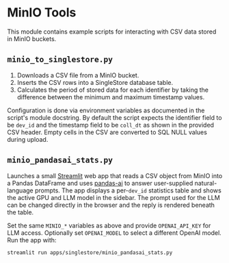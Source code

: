 # MinIO Tools

This module contains example scripts for interacting with CSV data stored in
MinIO buckets.

## `minio_to_singlestore.py`

1. Downloads a CSV file from a MinIO bucket.
2. Inserts the CSV rows into a SingleStore database table.
3. Calculates the period of stored data for each identifier by taking the
   difference between the minimum and maximum timestamp values.

Configuration is done via environment variables as documented in the script's
module docstring. By default the script expects the identifier field to be
`dev_id` and the timestamp field to be `coll_dt` as shown in the provided CSV
header. Empty cells in the CSV are converted to SQL NULL values during upload.

## `minio_pandasai_stats.py`

Launches a small [Streamlit](https://streamlit.io) web app that reads a CSV
object from MinIO into a Pandas DataFrame and uses
[pandas-ai](https://github.com/gventuri/pandas-ai) to answer user-supplied
natural-language prompts. The app displays a per-`dev_id` statistics table and
shows the active GPU and LLM model in the sidebar. The prompt used for the LLM
can be changed directly in the browser and the reply is rendered beneath the
table.

Set the same `MINIO_*` variables as above and provide `OPENAI_API_KEY` for LLM
access. Optionally set `OPENAI_MODEL` to select a different OpenAI model. Run
the app with:

```bash
streamlit run apps/singlestore/minio_pandasai_stats.py
```

